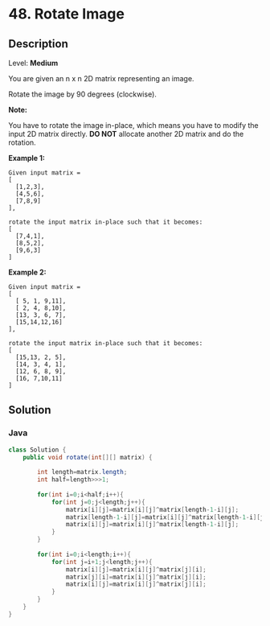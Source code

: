 # 48. Rotate Image

## Description  

Level: **Medium**

You are given an n x n 2D matrix representing an image.

Rotate the image by 90 degrees (clockwise).

**Note:**

You have to rotate the image in-place, which means you have to modify the input 2D matrix directly. **DO NOT** allocate another 2D matrix and do the rotation.

**Example 1:**

```
Given input matrix = 
[
  [1,2,3],
  [4,5,6],
  [7,8,9]
],

rotate the input matrix in-place such that it becomes:
[
  [7,4,1],
  [8,5,2],
  [9,6,3]
]
```

**Example 2:**

```
Given input matrix =
[
  [ 5, 1, 9,11],
  [ 2, 4, 8,10],
  [13, 3, 6, 7],
  [15,14,12,16]
], 

rotate the input matrix in-place such that it becomes:
[
  [15,13, 2, 5],
  [14, 3, 4, 1],
  [12, 6, 8, 9],
  [16, 7,10,11]
]
```

## Solution

### Java

```java
class Solution {
    public void rotate(int[][] matrix) {
        
        int length=matrix.length;
        int half=length>>>1;
        
        for(int i=0;i<half;i++){
            for(int j=0;j<length;j++){
                matrix[i][j]=matrix[i][j]^matrix[length-1-i][j];
                matrix[length-1-i][j]=matrix[i][j]^matrix[length-1-i][j];
                matrix[i][j]=matrix[i][j]^matrix[length-1-i][j];
            }
        }
        
        for(int i=0;i<length;i++){
            for(int j=i+1;j<length;j++){
                matrix[i][j]=matrix[i][j]^matrix[j][i];
                matrix[j][i]=matrix[i][j]^matrix[j][i];
                matrix[i][j]=matrix[i][j]^matrix[j][i];
            }
        }
    }
}
```